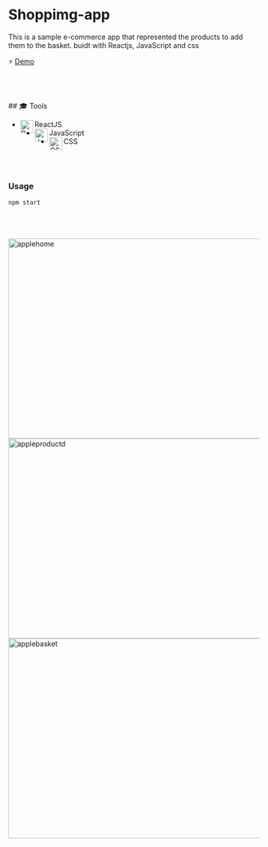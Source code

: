 # Shoppimg-app
 This is a sample e-commerce app that represented the products to add them to the basket. buidt with Reactjs, JavaScript and css 
 
⚡ [Demo](https://ecommerceshoppingapp.netlify.app/)



<br/>
<br/>
<br/>
## 🎓 Tools 
 
* ReactJS <img align="left" alt="ReactJS" hover="ReactJS" width="26px" src="https://user-images.githubusercontent.com/53225954/125205128-17082380-e281-11eb-8ba5-e7d70965a4b8.png" />
* JavaScript <img align="left" alt="JavaScript" hover="JavaScript" width="26px" src="https://user-images.githubusercontent.com/53225954/125213824-45ebbd00-e2b4-11eb-8fcd-a261b9ce6dd2.png" />
* CSS <img align="left" alt="CSS" hover="CSS" width="26px" src="https://user-images.githubusercontent.com/53225954/125213884-9531ed80-e2b4-11eb-8217-746768343ffc.png" />
 
   

<br/>
<br/>

### Usage

```
npm start
```
  
<br/>
<br/>
<br/>

<img align="left" alt="applehome" hover="applehomee" width="700px" height="400px" src="https://user-images.githubusercontent.com/53225954/125510200-2b5cd3ce-3d69-4502-908a-ad5e927048cf.jpg" />
<img align="left" alt="appleproductd" hover="appleproductd" width="800px" height="400px" src="https://user-images.githubusercontent.com/53225954/125510208-35ae6660-10b1-4ff4-a862-528919d51e9c.jpg" />
<img align="left" alt="applebasket" hover="applebasket" width="800px" height="400px" src="https://user-images.githubusercontent.com/53225954/125510220-a9417600-7218-4e12-a1c7-6be104f71177.jpg" />
